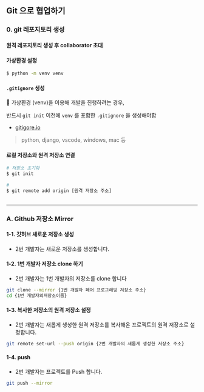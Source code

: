 ## Git 으로 협업하기 

### 0. git 레포지토리 생성

#### 원격 레포지토리 생성 후 collaborator 초대



#### 가상환경 설정 

```bash
$ python -m venv venv
```

####  `.gitignore` 생성
📌 가상환경 (venv)을 이용해 개발을 진행하려는 경우, 

반드시 `git init` 이전에 `venv` 를 포함한 `.gitignore` 을 생성해야함 

- [gitigore.io](https://www.toptal.com/developers/gitignore/)
> python, django, vscode, windows, mac 등


#### 로컬 저장소와 원격 저장소 연결
```bash
# 저장소 초기화
$ git init
	
#
$ git remote add origin [원격 저장소 주소]
	
```

---

### A. Github 저장소 Mirror

#### 1-1. 깃허브 새로운 저장소 생성

- 2번 개발자는 새로운 저장소를 생성합니다.

#### 1-2. 1번 개발자 저장소 clone 하기

- 2번 개발자는 1번 개발자의 저장소를 clone 합니다

```bash
git clone --mirror {1번 개발자 페어 프로그래밍 저장소 주소}
cd {1번 개발자의저장소이름}
```

#### 1-3. 복사한 저장소의 원격 저장소 설정

- 2번 개발자는 새롭게 생성한 원격 저장소를 복사해온 프로젝트의 원격 저장소로 설정합니다.

```bash
git remote set-url --push origin {2번 개발자의 새롭게 생성한 저장소 주소}
```

#### 1-4. push

- 2번 개발자는 프로젝트를 Push 합니다.

```bash
git push --mirror
```